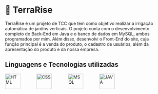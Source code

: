 # 🌱 TerraRise
TerraRise é um projeto de TCC que tem como objetivo realizar a irrigação automática de jardins verticais. O projeto conta com o desenvolvimento completo do Back-End em Java e o banco de dados em MySQL, ambos programados por mim. Além disso, desenvolvi o Front-End do site, cuja função principal é a venda do produto, o cadastro de usuários, além da apresentação do produto e da nossa empresa.
## Linguagens e Tecnologias utilizadas

<img
  align="left"
  alt="HTML"
  title="HTML"
  width= "50px"
  style= "padding-right: 50px;"
  src="https://cdn.jsdelivr.net/gh/devicons/devicon@latest/icons/html5/html5-plain-wordmark.svg"
/>
<img
  align="left"
  alt="CSS"
  title="CSS"
  width= "50px"
  style= "padding-right: 50px;"
  src="https://cdn.jsdelivr.net/gh/devicons/devicon@latest/icons/css3/css3-plain-wordmark.svg"
/>
<img
  align="left"
  alt="MSQL"
  title="MSQL"
  width= "50px"
  style= "padding-right: 50px;"
  src="https://cdn.jsdelivr.net/gh/devicons/devicon@latest/icons/mysql/mysql-plain-wordmark.svg"
/>
<img
  align="left"
  alt="JAVA"
  title="JAVA"
  width= "50px"
  style= "padding-right: 50px;"
  src="https://cdn.jsdelivr.net/gh/devicons/devicon@latest/icons/java/java-plain-wordmark.svg"
/>

